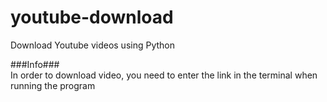 # youtube-download
Download Youtube videos using Python

###Info### <br>
In order to download video, you need to enter the link in the terminal when running the program
